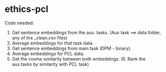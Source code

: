 # ethics-pcl



Code needed: 
1. Get sentence embeddings from the aux. tasks. (Aux task ==> data folder, any of the _clean.csv files)
2. Average embeddings for that task data.
3. Get sentence embeddings from main task (DPM - binary).
4. Average embeddings for PCL data.
5. Get the cosine similarity between both embeddings.
(6. Rank the aux.tasks by similarity with PCL task)
  
